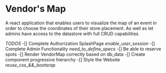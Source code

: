 # Vendor's Map

A react application that enables users to visualize the map of an event in order to choose the coordinates of their store placement. As well as let admins have access to the datastore with full CRUD capabilities.

*TODOS*
  -[] Complete Authorization SplashPage *enable_user_session*
  -[] Complete Admin Functionality *need_to_define_specs*
  -[] Be able to reserve spots
  -[] Render VendorMap correctly based on db_data
  -[] Create component progressive hierarchy
  -[] Style the Website *reuse_css_&&_bootsrap*
